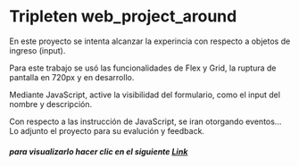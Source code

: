 # Tripleten web_project_around

En este proyecto se intenta alcanzar la experincia con respecto a objetos de ingreso (input).

Para este trabajo se usó las funcionalidades de Flex y Grid, la ruptura de pantalla en 720px y en desarrollo.

Mediante JavaScript, active la visibilidad del formulario, como el input del nombre y descripción.

Con respecto a las instrucción de JavaScript, se iran otorgando eventos...
Lo adjunto el proyecto para su evalución y feedback.

##### para visualizarlo hacer clic en el siguiente [Link](https://tonytrox.github.io/web_project_around/)
